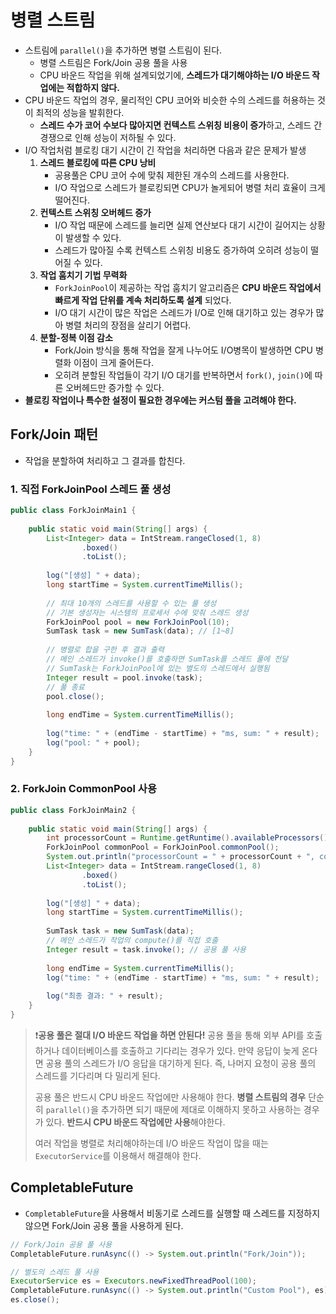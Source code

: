 # 병렬 스트림
- 스트림에 `parallel()`을 추가하면 병렬 스트림이 된다.
	- 병렬 스트림은 Fork/Join 공용 풀을 사용
	- CPU 바운드 작업을 위해 설계되었기에, **스레드가 대기해야하는 I/O 바운드 작업에는 적합하지 않다.**
- CPU 바운드 작업의 경우, 물리적인 CPU 코어와 비슷한 수의 스레드를 허용하는 것이 최적의 성능을 발휘한다.
	- **스레드 수가 코어 수보다 많아지면 컨텍스트 스위칭 비용이 증가**하고, 스레드 간 경쟁으로 인해 성능이 저하될 수 있다.
- I/O 작업처럼 블로킹 대기 시간이 긴 작업을 처리하면 다음과 같은 문제가 발생
	1. **스레드 블로킹에 따른 CPU 낭비**
		- 공용풀은 CPU 코어 수에 맞춰 제한된 개수의 스레드를 사용한다.
		- I/O 작업으로 스레드가 블로킹되면 CPU가 놀게되어 병렬 처리 효율이 크게 떨어진다.
	2. **컨텍스트 스위칭 오버헤드 증가**
		- I/O 작업 때문에 스레드를 늘리면 실제 연산보다 대기 시간이 길어지는 상황이 발생할 수 있다.
		- 스레드가 많아질 수록 컨텍스트 스위칭 비용도 증가하여 오히려 성능이 떨어질 수 있다.
	3. **작업 훔치기 기법 무력화**
		- `ForkJoinPool`이 제공하는 작업 훔치기 알고리즘은 **CPU 바운드 작업에서 빠르게 작업 단위를 계속 처리하도록 설계** 되었다.
		- I/O 대기 시간이 많은 작업은 스레드가 I/O로 인해 대기하고 있는 경우가 많아 병렬 처리의 장점을 살리기 어렵다.
	4. **분할-정복 이점 감소**
		- Fork/Join 방식을 통해 작업을 잘게 나누어도 I/O병목이 발생하면 CPU 병렬화 이점이 크게 줄어든다.
		- 오히려 분할된 작업들이 각기 I/O 대기를 반복하면서 `fork()`, `join()`에 따른 오버헤드만 증가할 수 있다.
- **블로킹 작업이나 특수한 설정이 필요한 경우에는 커스텀 풀을 고려해야 한다.**
## Fork/Join 패턴
- 작업을 분할하여 처리하고 그 결과를 합친다.

### 1. 직접 ForkJoinPool 스레드 풀 생성
```java
public class ForkJoinMain1 {  
  
    public static void main(String[] args) {  
        List<Integer> data = IntStream.rangeClosed(1, 8)  
                .boxed()  
                .toList();  
  
        log("[생성] " + data);  
        long startTime = System.currentTimeMillis();  
  
        // 최대 10개의 스레드를 사용할 수 있는 풀 생성  
        // 기본 생성자는 시스템의 프로세서 수에 맞춰 스레드 생성  
        ForkJoinPool pool = new ForkJoinPool(10);  
        SumTask task = new SumTask(data); // [1~8]  
  
        // 병렬로 합을 구한 후 결과 출력  
        // 메인 스레드가 invoke()를 호출하면 SumTask를 스레드 풀에 전달  
        // SumTask는 ForkJoinPool에 있는 별도의 스레드에서 실행됨  
        Integer result = pool.invoke(task);  
        // 풀 종료  
        pool.close();  
  
        long endTime = System.currentTimeMillis();  
  
        log("time: " + (endTime - startTime) + "ms, sum: " + result);  
        log("pool: " + pool);  
    }  
}
```

### 2. ForkJoin CommonPool 사용
```java
public class ForkJoinMain2 {  
  
    public static void main(String[] args) {  
        int processorCount = Runtime.getRuntime().availableProcessors();  
        ForkJoinPool commonPool = ForkJoinPool.commonPool();  
        System.out.println("processorCount = " + processorCount + ", commonPool = " + commonPool.getParallelism());  
        List<Integer> data = IntStream.rangeClosed(1, 8)  
                .boxed()  
                .toList();  
  
        log("[생성] " + data);  
        long startTime = System.currentTimeMillis();  
  
        SumTask task = new SumTask(data);  
        // 메인 스레드가 작업의 compute()를 직접 호출  
        Integer result = task.invoke(); // 공용 풀 사용  
  
        long endTime = System.currentTimeMillis();  
        log("time: " + (endTime - startTime) + "ms, sum: " + result);  
  
        log("최종 결과: " + result);  
    }  
}
```

> ❗️**공용 풀은 절대 I/O 바운드 작업을 하면 안된다!**
> 공용 풀을 통해 외부 API를 호출하거나 데이터베이스를 호출하고 기다리는 경우가 있다.
> 만약 응답이 늦게 온다면 공용 풀의 스레드가 I/O 응답을 대기하게 된다.
> 즉, 나머지 요청이 공용 풀의 스레드를 기다리며 다 밀리게 된다.
> 
> 공용 풀은 반드시 CPU 바운드 작업에만 사용해야 한다.
> **병렬 스트림의 경우** 단순히 `parallel()`을 추가하면 되기 때문에 제대로 이해하지 못하고 사용하는 경우가 있다. **반드시 CPU 바운드 작업에만 사용**해야한다.
> 
> 여러 작업을 병렬로 처리해야하는데 I/O 바운드 작업이 많을 때는 `ExecutorService`를 이용해서 해결해야 한다.

## CompletableFuture
* `CompletableFuture`을 사용해서 비동기로 스레드를 실행할 때 스레드를 지정하지 않으면 Fork/Join 공용 풀을 사용하게 된다.
```java
// Fork/Join 공용 풀 사용
CompletableFuture.runAsync(() -> System.out.println("Fork/Join"));

// 별도의 스레드 풀 사용
ExecutorService es = Executors.newFixedThreadPool(100);
CompletableFuture.runAsync(() -> System.out.println("Custom Pool"), es);
es.close();
```
